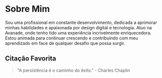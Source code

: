 # Sobre Mim

Sou uma profissional em constante desenvolvimento, dedicada a aprimorar minhas habilidades e apaixonada por design digital e tecnologia. Atuo na Avanade, onde tenho tido uma experiência incrivelmente enriquecedora. Estou animada para continuar crescendo e contribuindo com meu aprendizado em face de qualquer desafio que possa surgir.

## Citação Favorita

> "A persistência é o caminho do êxito." - Charles Chaplin
